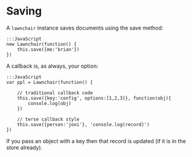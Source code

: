 Saving
======

A `lawnchair` instance saves documents using the save method:

    
    :::JavaScript
    new Lawnchair(function() {
        this.save({me:'brian'})
    })
    

A callback is, as always, your option:

    
    :::JavaScript
    var ppl = Lawnchair(function() {
        
        // traditional callback code
        this.save({key:'config', options:[1,2,3]}, function(obj){
            console.log(obj)
        })

        // terse callback style
        this.save({person:'joni'}, 'console.log(record)')
    })
    

If you pass an object with a key then that record is updated (if it is
in the store already).
